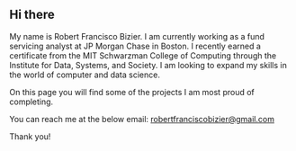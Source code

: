 ## Hi there
My name is Robert Francisco Bizier.
I am currently working as a fund servicing analyst at JP Morgan Chase in Boston. I recently earned a certificate from the MIT Schwarzman College of Computing through the Institute for Data, Systems, and Society. I am looking to expand my skills in the world of computer and data science. 

On this page you will find some of the projects I am most proud of completing.

You can reach me at the below email:
robertfranciscobizier@gmail.com


Thank you!
<!--
**robertfbizier/robertfbizier** is a ✨ _special_ ✨ repository because its `README.md` (this file) appears on your GitHub profile.

Here are some ideas to get you started:

- 🔭 I’m currently working on ...
- 🌱 I’m currently learning ...
- 👯 I’m looking to collaborate on ...
- 🤔 I’m looking for help with ...
- 💬 Ask me about ...
- 📫 How to reach me: ...
- 😄 Pronouns: ...
- ⚡ Fun fact: ...
-->
